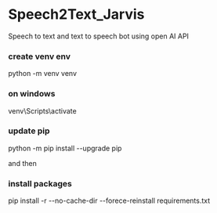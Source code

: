 # Speech2Text_Jarvis
Speech to text and text to speech bot using open AI API

### create venv env
python -m venv venv

### on windows
venv\Scripts\activate

### update pip
python -m pip install --upgrade pip

and then 
### install packages
pip install -r --no-cache-dir --forece-reinstall requirements.txt
